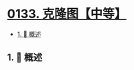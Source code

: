 # [0133. 克隆图【中等】](https://github.com/Tdahuyou/TNotes.leetcode/tree/main/notes/0133.%20%E5%85%8B%E9%9A%86%E5%9B%BE%E3%80%90%E4%B8%AD%E7%AD%89%E3%80%91)

<!-- region:toc -->

- [1. 📝 概述](#1--概述)

<!-- endregion:toc -->

## 1. 📝 概述
